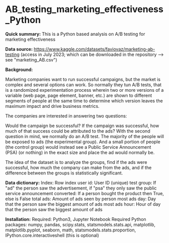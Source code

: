 # AB_testing_marketing_effectiveness_Python
**Quick summary:** This is a Python based analysis on A/B testing for marketing effectiveness

**Data source:** https://www.kaggle.com/datasets/faviovaz/marketing-ab-testing (access in July 2023; which can be downloaded in the repository --> see  "marketing_AB.csv")

**Background:**

Marketing companies want to run successful campaigns, but the market is complex and several options can work. So normally they tun A/B tests, that is a randomized experimentation process wherein two or more versions of a variable (web page, page element, banner, etc.) are shown to different segments of people at the same time to determine which version leaves the maximum impact and drive business metrics.

The companies are interested in answering two questions:

Would the campaign be successful? If the campaign was successful, how much of that success could be attributed to the ads? With the second question in mind, we normally do an A/B test. The majority of the people will be exposed to ads (the experimental group). And a small portion of people (the control group) would instead see a Public Service Announcement (PSA) (or nothing) in the exact size and place the ad would normally be.

The idea of the dataset is to analyze the groups, find if the ads were successful, how much the company can make from the ads, and if the difference between the groups is statistically significant.

**Data dictionary:**
Index: Row index 
user id: User ID (unique) 
test group: If "ad" the person saw the advertisement, if "psa" they only saw the public service announcement 
converted: If a person bought the product then True, else is False 
total ads: Amount of ads seen by person 
most ads day: Day that the person saw the biggest amount of ads 
most ads hour: Hour of day that the person saw the biggest amount of ads

**Installation:**
Required: Python3, Jupyter Notebook
Required Python packages: 
numpy, pandas, scipy.stats, statsmodels.stats.api, matplotlib, matplotlib.pyplot, seaborn, math, statsmodels.stats.proportion, IPython.core.interactiveshell (this is optional)
